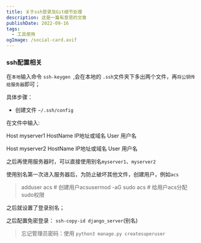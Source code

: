 ```yaml
---
title: 关于ssh登录及Git细节处理
description: 这是一篇有意思的文章
publishDate: 2022-09-16
tags:
  - 工具使用
ogImage: /social-card.avif
---
```

 

### ssh配置相关

在`本地`输入命令 `ssh-keygen `,会在本地的 ` .ssh `文件夹下多出两个文件，再`将公钥传给服务器`即可；

具体步骤：

* 创建文件 `~/.ssh/config`

在文件中输入:

Host myserver1
HostName IP地址或域名
User 用户名

Host myserver2
HostName IP地址或域名
User 用户名

之后再使用服务器时，可以直接使用别名`myserver1`、`myserver2`

使用别名第一次进入服务器后，为防止破坏其他文件，创建用户，例如`acs`

> adduser acs # 创建用户acsusermod -aG sudo acs # 给用户acs分配sudo权限

之后就设置了登录别名；

之后配置免密登录： `ssh-copy-id django_server`(别名)

> 忘记管理员密码：使用 `python3 manage.py createsuperuser`
